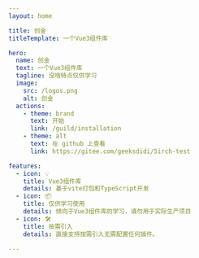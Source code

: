 ```yaml
---
layout: home

title: 创金
titleTemplate: 一个Vue3组件库

hero:
  name: 创金
  text: 一个Vue3组件库
  tagline: 没啥特点仅供学习
  image:
    src: /logos.png
    alt: 创金
  actions:
    - theme: brand
      text: 开始
      link: /guild/installation
    - theme: alt
      text: 在 github 上查看
      link: https://gitee.com/geeksdidi/5irch-test

features:
  - icon: 💡
    title: Vue3组件库
    details: 基于vite打包和TypeScript开发
  - icon: 📦
    title: 仅供学习使用
    details: 倾向于Vue3组件库的学习，请勿用于实际生产项目
  - icon: 🛠️
    title: 按需引入
    details: 直接支持按需引入无需配置任何插件。

---
```



